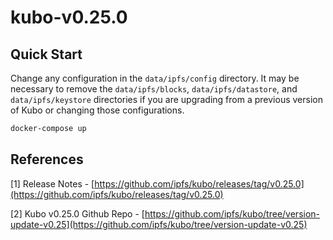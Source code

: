 # kubo-v0.25.0

## Quick Start

Change any configuration in the `data/ipfs/config` directory.  It may be necessary to remove the `data/ipfs/blocks`, `data/ipfs/datastore`, and `data/ipfs/keystore` directories if you are upgrading from a previous version of Kubo or changing those configurations.

```sh
docker-compose up
```


## References

[1] Release Notes - [https://github.com/ipfs/kubo/releases/tag/v0.25.0](https://github.com/ipfs/kubo/releases/tag/v0.25.0)

[2] Kubo v0.25.0 Github Repo - [https://github.com/ipfs/kubo/tree/version-update-v0.25](https://github.com/ipfs/kubo/tree/version-update-v0.25)